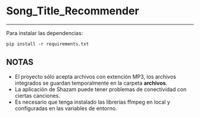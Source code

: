 # Song_Title_Recommender

-------

Para instalar las dependencias:

  ```
pip install -r requirements.txt
  ```
 
NOTAS
-------
* El proyecto sólo acepta archivos con extención MP3, los archivos integrados se guardan temporalmente en la carpeta **archivos**.
* La aplicación de Shazam puede tener problemas de conectividad con ciertas canciones.
* Es necesario que tenga instalado las librerías ffmpeg en local y configuradas en las variables de entorno.

